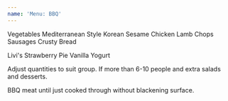 ```yaml
---
name: 'Menu: BBQ'
---
```


Vegetables Mediterranean Style
Korean Sesame Chicken 
Lamb Chops
Sausages
Crusty Bread

Livi's Strawberry Pie
Vanilla Yogurt

Adjust quantities to suit group.  If more than 6-10 people and extra salads and desserts.

BBQ meat until just cooked through without blackening surface.

